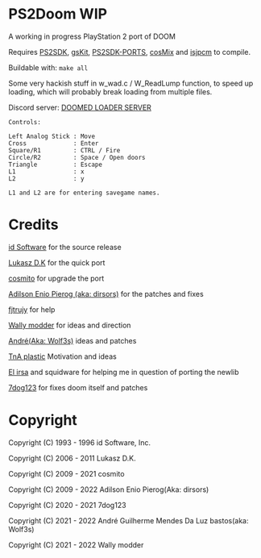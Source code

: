 PS2Doom WIP
===========

A working in progress PlayStation 2 port of DOOM

Requires [PS2SDK](https://github.com/ps2dev/ps2sdk), [gsKit](https://github.com/ps2dev/gsKit), [PS2SDK-PORTS](https://github.com/ps2dev/ps2sdk-ports), [cosMix](https://github.com/Doom-modding-and-etc/cosmix) and [isjpcm](https://github.com/Doom-modding-and-etc/isjpcm.git) to compile.

Buildable with: ```make all```

Some very hackish stuff in w_wad.c / W_ReadLump function, to speed up loading,
which will probably break loading from multiple files.

Discord server: [DOOMED LOADER SERVER](https://discord.gg/YNTdx5dXF6)

```
Controls:

Left Analog Stick : Move
Cross             : Enter
Square/R1         : CTRL / Fire
Circle/R2         : Space / Open doors
Triangle          : Escape
L1                : x
L2                : y 

L1 and L2 are for entering savegame names.  
```

Credits
=======

[id Software](https://github.com/id-Software) for the source release

[Lukasz D.K](https://github.com/lukaszdk) for the quick port

[cosmito](https://github.com/cosmito) for upgrade the port

[Adilson Enio Pierog (aka: dirsors)](https://github.com/dirsors) for the patches and fixes

[fjtrujy](https://github.com/fjtrujy/ps2doom) for help

[Wally modder](https://github.com/WalyModder) for ideas and direction

[André(Aka: Wolf3s)](https://github.com/wolfysdl) ideas and patches

[TnA plastic](https://github.com/TnA-Plastic) Motivation and ideas

[El irsa](https://github.com/israpps) and squidware for helping me in question of porting the newlib

[7dog123](https://github.com/7dog123) for fixes doom itself and patches

Copyright
=========

Copyright (C) 1993 - 1996 id Software, Inc.

Copyright (C) 2006 - 2011 Lukasz D.K.

Copyright (C) 2009 - 2021 cosmito

Copyright (C) 2009 - 2022 Adilson Enio Pierog(Aka: dirsors)

Copyright (C) 2020 - 2021 7dog123

Copyright (C) 2021 - 2022 André Guilherme Mendes Da Luz bastos(aka: Wolf3s)

Copyright (C) 2021 - 2022 Wally modder
